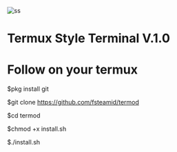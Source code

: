 
![ss](https://github.com/fsteamid/termod/raw/master/sc/termod.png)

# Termux Style Terminal V.1.0 


# Follow on your termux

$pkg install git

$git clone https://github.com/fsteamid/termod

$cd termod

$chmod +x install.sh

$./install.sh

